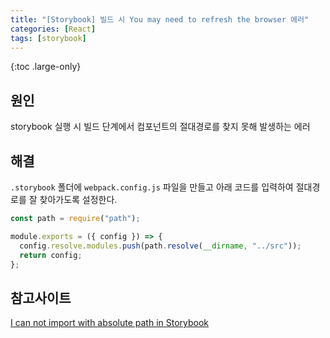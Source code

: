 ```yaml
---
title: "[Storybook] 빌드 시 You may need to refresh the browser 에러"
categories: [React]
tags: [storybook]
---
```


{:toc .large-only}

## 원인

storybook 실행 시 빌드 단계에서 컴포넌트의 절대경로를 찾지 못해 발생하는 에러

## 해결

`.storybook` 폴더에 `webpack.config.js` 파일을 만들고 아래 코드를 입력하여 절대경로를 잘 찾아가도록 설정한다.

```js
const path = require("path");

module.exports = ({ config }) => {
  config.resolve.modules.push(path.resolve(__dirname, "../src"));
  return config;
};
```

## 참고사이트

[I can not import with absolute path in Storybook](https://github.com/storybookjs/storybook/issues/3916#issuecomment-490287662)

